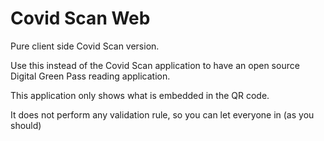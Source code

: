 # Covid Scan Web 

Pure client side Covid Scan version. 

Use this instead of the Covid Scan application to have an open source Digital Green Pass 
reading application. 

This application only shows what is embedded in the QR code. 

It does not perform any validation rule, so you can let everyone in (as you should)


